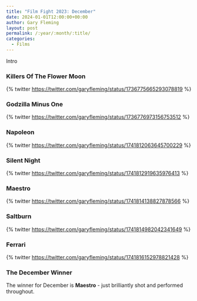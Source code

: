 ```yaml
---
title: "Film Fight 2023: December"
date: 2024-01-01T12:00:00+00:00
author: Gary Fleming
layout: post
permalink: /:year/:month/:title/
categories:
  - Films
---
```


Intro

### Killers Of The Flower Moon

{% twitter https://twitter.com/garyfleming/status/1736775665293078819 %}

### Godzilla Minus One

{% twitter https://twitter.com/garyfleming/status/1736776973156753512 %}

### Napoleon

{% twitter https://twitter.com/garyfleming/status/1741812063645700229 %}


### Silent Night

{% twitter https://twitter.com/garyfleming/status/1741812919635976413 %}

### Maestro

{% twitter https://twitter.com/garyfleming/status/1741814138827878566 %}

### Saltburn

{% twitter https://twitter.com/garyfleming/status/1741814982042341649 %}

### Ferrari

{% twitter https://twitter.com/garyfleming/status/1741816152978821428 %}


### The December Winner

The winner for December is **Maestro** - just brilliantly shot and performed throughout.
